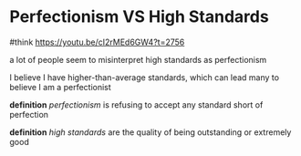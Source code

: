 # Perfectionism VS High Standards

#think <https://youtu.be/cI2rMEd6GW4?t=2756>

a lot of people seem to misinterpret high standards as perfectionism

I believe I have higher-than-average standards, which can lead many to believe I am a perfectionist

**definition** _perfectionism_ is refusing to accept any standard short of perfection

**definition** _high standards_ are the quality of being outstanding or extremely good
